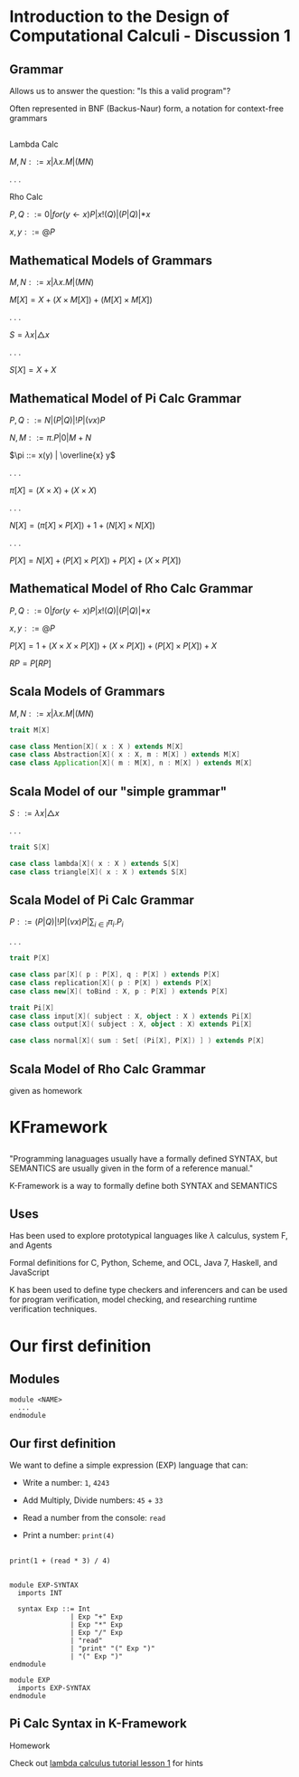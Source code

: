 # Introduction to the Design of Computational Calculi - Discussion 1

## Grammar
Allows us to answer the question: "Is this a valid program"?

Often represented in BNF (Backus-Naur) form, a notation for context-free grammars

##
Lambda Calc

$M,N ::= x | \lambda x.M | (M N)$

. . .

Rho Calc

$P,Q ::= 0 | for(y \leftarrow x)P | x!(Q) | (P|Q) | *x$

$x,y ::= @P$

## Mathematical Models of Grammars
$M,N ::= x | \lambda x.M | (M N)$

$M[X] = X + (X \times M[X]) + (M[X] \times M[X])$

. . .

$S = \lambda x | \triangle x$

. . .

$S[X] = X + X$

## Mathematical Model of Pi Calc Grammar
$P,Q ::= N | (P|Q) | !P | (\nu x)P$

$N,M ::= \pi .P | 0 | M + N$

$\pi ::= x(y) | \overline{x} y$

. . .

$\pi [X] = (X \times X) + (X \times X)$

. . .

$N[X] = (\pi[X] \times P[X]) + 1 + (N[X] \times N[X])$

. . .

$P[X] = N[X] + (P[X] \times P[X]) + P[X] + (X \times P[X])$

## Mathematical Model of Rho Calc Grammar
$P,Q ::= 0 | for(y \leftarrow x)P | x!(Q) | (P|Q) | *x$

$x,y ::= @P$

$P[X] = 1 + (X \times X \times P[X]) + (X \times P[X]) + (P[X] \times P[X]) + X$

$RP = P[RP]$

## Scala Models of Grammars
$M,N ::= x | \lambda x.M | (M N)$

```scala
trait M[X]

case class Mention[X]( x : X ) extends M[X]
case class Abstraction[X]( x : X, m : M[X] ) extends M[X]
case class Application[X]( m : M[X], n : M[X] ) extends M[X]
```

## Scala Model of our "simple grammar"
$S ::= \lambda x | \triangle x$

. . .

```scala
trait S[X]

case class lambda[X]( x : X ) extends S[X]
case class triangle[X]( x : X ) extends S[X]
```

## Scala Model of Pi Calc Grammar
$P ::= (P|Q) | !P | (\nu x) P | \sum_{i \in I}\pi_i.P_i$

. . .

```scala
trait P[X]

case class par[X]( p : P[X], q : P[X] ) extends P[X]
case class replication[X]( p : P[X] ) extends P[X]
case class new[X]( toBind : X, p : P[X] ) extends P[X]

trait Pi[X]
case class input[X]( subject : X, object : X ) extends Pi[X]
case class output[X]( subject : X, object : X) extends Pi[X]

case class normal[X]( sum : Set[ (Pi[X], P[X]) ] ) extends P[X]
```

## Scala Model of Rho Calc Grammar
given as homework

# KFramework

##
"Programming lanaguages usually have a formally defined SYNTAX,
but SEMANTICS are usually given in the form of a reference manual."

K-Framework is a way to formally define both SYNTAX and SEMANTICS

## Uses
Has been used to explore prototypical languages like $\lambda$ calculus, system F, and Agents

Formal definitions for C, Python, Scheme, and OCL, Java 7, Haskell, and JavaScript

K has been used to define type checkers and inferencers and can be used for program verification, model checking, and researching runtime verification techniques.

# Our first definition

## Modules

```k
module <NAME>
  ...
endmodule
```

## Our first definition
We want to define a simple expression (EXP) language that can:

* Write a number: `1`, `4243`

* Add Multiply, Divide numbers: `45` + `33`

* Read a number from the console: `read`

* Print a number: `print(4)`

##

`print(1 + (read * 3) / 4)`

##

```k
module EXP-SYNTAX
  imports INT

  syntax Exp ::= Int
               | Exp "+" Exp
               | Exp "*" Exp
               | Exp "/" Exp
               | "read"
               | "print" "(" Exp ")"
               | "(" Exp ")"
endmodule

module EXP
  imports EXP-SYNTAX
endmodule
```

## Pi Calc Syntax in K-Framework
Homework

Check out [lambda calculus tutorial lesson 1](https://github.com/kframework/k5/tree/master/k-distribution/tutorial/1_k/1_lambda/lesson_1) for hints
